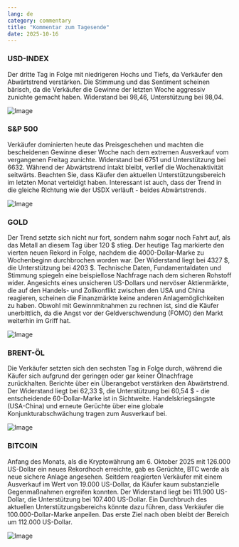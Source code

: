 ```yaml
---
lang: de
category: commentary
title: "Kommentar zum Tagesende"
date: 2025-10-16
---
```


### USD-INDEX

Der dritte Tag in Folge mit niedrigeren Hochs und Tiefs, da Verkäufer den Abwärtstrend verstärken. Die Stimmung und das Sentiment scheinen bärisch, da die Verkäufer die Gewinne der letzten Woche aggressiv zunichte gemacht haben. Widerstand bei 98,46, Unterstützung bei 98,04.

![Image](https://markleighedu.github.io/img/Oct-2025/16-Oct-2025/usdindex.jpg)

### S&P 500

Verkäufer dominierten heute das Preisgeschehen und machten die bescheidenen Gewinne dieser Woche nach dem extremen Ausverkauf vom vergangenen Freitag zunichte. Widerstand bei 6751 und Unterstützung bei 6632. Während der Abwärtstrend intakt bleibt, verlief die Wochenaktivität seitwärts. Beachten Sie, dass Käufer den aktuellen Unterstützungsbereich im letzten Monat verteidigt haben. Interessant ist auch, dass der Trend in die gleiche Richtung wie der USDX verläuft - beides Abwärtstrends.

![Image](https://markleighedu.github.io/img/Oct-2025/16-Oct-2025/sp500.jpg)

### GOLD

Der Trend setzte sich nicht nur fort, sondern nahm sogar noch Fahrt auf, als das Metall an diesem Tag über 120 $ stieg. Der heutige Tag markierte den vierten neuen Rekord in Folge, nachdem die 4000-Dollar-Marke zu Wochenbeginn durchbrochen worden war. Der Widerstand liegt bei 4327 $, die Unterstützung bei 4203 $. Technische Daten, Fundamentaldaten und Stimmung spiegeln eine beispiellose Nachfrage nach dem sicheren Rohstoff wider. Angesichts eines unsicheren US-Dollars und nervöser Aktienmärkte, die auf den Handels- und Zollkonflikt zwischen den USA und China reagieren, scheinen die Finanzmärkte keine anderen Anlagemöglichkeiten zu haben. Obwohl mit Gewinnmitnahmen zu rechnen ist, sind die Käufer unerbittlich, da die Angst vor der Geldverschwendung (FOMO) den Markt weiterhin im Griff hat.

![Image](https://markleighedu.github.io/img/Oct-2025/16-Oct-2025/gold.jpg)

### BRENT-ÖL

Die Verkäufer setzten sich den sechsten Tag in Folge durch, während die Käufer sich aufgrund der geringen oder gar keiner Ölnachfrage zurückhalten. Berichte über ein Überangebot verstärken den Abwärtstrend. Der Widerstand liegt bei 62,33 $, die Unterstützung bei 60,54 $ - die entscheidende 60-Dollar-Marke ist in Sichtweite. Handelskriegsängste (USA-China) und erneute Gerüchte über eine globale Konjunkturabschwächung tragen zum Ausverkauf bei.

![Image](https://markleighedu.github.io/img/Oct-2025/16-Oct-2025/brentoil.jpg)

### BITCOIN

Anfang des Monats, als die Kryptowährung am 6. Oktober 2025 mit 126.000 US-Dollar ein neues Rekordhoch erreichte, gab es Gerüchte, BTC werde als neue sichere Anlage angesehen. Seitdem reagierten Verkäufer mit einem Ausverkauf im Wert von 19.000 US-Dollar, da Käufer kaum substanzielle Gegenmaßnahmen ergreifen konnten. Der Widerstand liegt bei 111.900 US-Dollar, die Unterstützung bei 107.400 US-Dollar. Ein Durchbruch des aktuellen Unterstützungsbereichs könnte dazu führen, dass Verkäufer die 100.000-Dollar-Marke anpeilen. Das erste Ziel nach oben bleibt der Bereich um 112.000 US-Dollar.

![Image](https://markleighedu.github.io/img/Oct-2025/16-Oct-2025/bitcoin.jpg)

